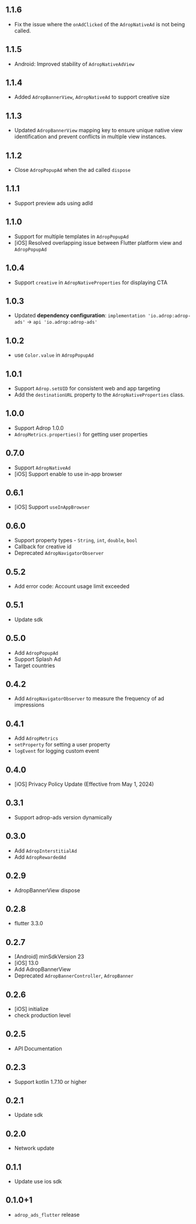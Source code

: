 ## 1.1.6
- Fix the issue where the `onAdClicked` of the `AdropNativeAd` is not being called. 

## 1.1.5
- Android: Improved stability of `AdropNativeAdView`

## 1.1.4
- Added `AdropBannerView`, `AdropNativeAd` to support creative size

## 1.1.3
- Updated `AdropBannerView` mapping key to ensure unique native view identification and prevent conflicts in multiple view instances.

## 1.1.2
- Close `AdropPopupAd` when the ad called `dispose`

## 1.1.1
- Support preview ads using adId

## 1.1.0
- Support for multiple templates in `AdropPopupAd`
- [iOS] Resolved overlapping issue between Flutter platform view and `AdropPopupAd`

## 1.0.4
- Support `creative` in `AdropNativeProperties` for displaying CTA 

## 1.0.3
- Updated **dependency configuration**:
  `implementation 'io.adrop:adrop-ads'` -> `api 'io.adrop:adrop-ads'`

## 1.0.2
- use `Color.value` in `AdropPopupAd`

## 1.0.1
- Support `Adrop.setUID` for consistent web and app targeting
- Add the `destinationURL` property to the `AdropNativeProperties` class. 

## 1.0.0
- Support Adrop 1.0.0
- `AdropMetrics.properties()` for getting user properties 

## 0.7.0
- Support `AdropNativeAd`
- [iOS] Support enable to use in-app browser

## 0.6.1
- [iOS] Support `useInAppBrowser`

## 0.6.0
- Support property types - `String`, `int`, `double`, `bool`
- Callback for creative id
- Deprecated `AdropNavigatorObserver`

## 0.5.2
- Add error code: Account usage limit exceeded 

## 0.5.1
- Update sdk

## 0.5.0
- Add `AdropPopupAd`
- Support Splash Ad
- Target countries

## 0.4.2
- Add `AdropNavigatorObserver` to measure the frequency of ad impressions

## 0.4.1
- Add `AdropMetrics`
- `setProperty` for setting a user property
- `logEvent` for logging custom event

## 0.4.0
- [iOS] Privacy Policy Update (Effective from May 1, 2024)

## 0.3.1
- Support adrop-ads version dynamically

## 0.3.0
- Add `AdropInterstitialAd`
- Add `AdropRewardedAd`

## 0.2.9
- AdropBannerView dispose

## 0.2.8
- flutter 3.3.0

## 0.2.7
- [Android] minSdkVersion 23
- [iOS] 13.0
- Add AdropBannerView
- Deprecated `AdropBannerController`, `AdropBanner`

## 0.2.6
- [iOS] initialize
- check production level

## 0.2.5
- API Documentation

## 0.2.3
- Support kotlin 1.7.10 or higher

## 0.2.1
- Update sdk

## 0.2.0
- Network update

## 0.1.1
- Update use ios sdk 

## 0.1.0+1
- `adrop_ads_flutter` release
